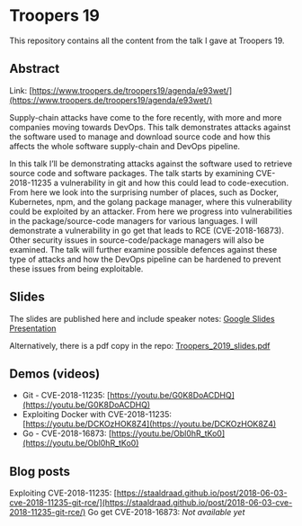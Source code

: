 # Troopers 19

This repository contains all the content from the talk I gave at Troopers 19.

## Abstract

Link: [https://www.troopers.de/troopers19/agenda/e93wet/](https://www.troopers.de/troopers19/agenda/e93wet/)

Supply-chain attacks have come to the fore recently, with more and more companies moving towards DevOps. This talk demonstrates attacks against the software used to manage and download source code and how this affects the whole software supply-chain and DevOps pipeline.

In this talk I’ll be demonstrating attacks against the software used to retrieve source code and software packages. The talk starts by examining CVE-2018-11235 a vulnerability in git and how this could lead to code-execution. From here we look into the surprising number of places, such as Docker, Kubernetes, npm, and the golang package manager, where this vulnerability could be exploited by an attacker. From here we progress into vulnerabilities in the package/source-code managers for various languages. I will demonstrate a vulnerability in go get that leads to RCE (CVE-2018-16873). Other security issues in source-code/package managers will also be examined. The talk will further examine possible defences against these type of attacks and how the DevOps pipeline can be hardened to prevent these issues from being exploitable.

## Slides

The slides are published here and include speaker notes: [Google Slides Presentation](https://docs.google.com/presentation/d/e/2PACX-1vRw9U55wxo6FIQBylswIPouHZanXkcy9t1tce_qMnyJa96M8mWkKlOR7josXA7C5ylP2jS7XWU_9dyO/pub?start=false&loop=false&delayms=3000&slide=id.g51f88efe39_0_6)

Alternatively, there is a pdf copy in the repo: [Troopers_2019_slides.pdf](https://github.com/staaldraad/troopers19/blob/master/Troopers_2019_slides.pdf)

## Demos (videos)

* Git - CVE-2018-11235: [https://youtu.be/G0K8DoACDHQ](https://youtu.be/G0K8DoACDHQ)
* Exploiting Docker with CVE-2018-11235: [https://youtu.be/DCKOzHOK8Z4](https://youtu.be/DCKOzHOK8Z4)
* Go - CVE-2018-16873: [https://youtu.be/Obl0hR_tKo0](https://youtu.be/Obl0hR_tKo0)

## Blog posts

Exploiting CVE-2018-11235: [https://staaldraad.github.io/post/2018-06-03-cve-2018-11235-git-rce/](https://staaldraad.github.io/post/2018-06-03-cve-2018-11235-git-rce/)
Go get CVE-2018-16873: _Not available yet_
